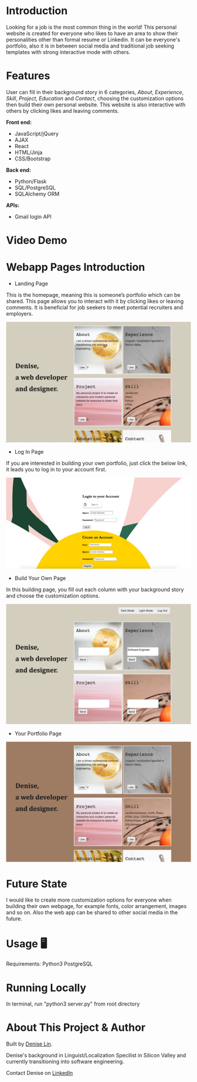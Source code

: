 # Introduction
Looking for a job is the most common thing in the world! This personal website is created for everyone who likes to have an area to show their personalities other than formal resume or Linkedin. It can be everyone's portfolio, also it is in between social media and traditional job seeking templates with strong interactive mode with others. 

# Features
User can fill in their background story in 6 categories, *About*, *Experience*, *Skill*, *Project*, *Education* and *Contact*, choosing the customization options then build their own personal website. This website is also interactive with others by clicking likes and leaving comments.



**Front end:** 
* JavaScript/jQuery
* AJAX
* React
* HTML/Jinja
* CSS/Bootstrap

**Back end:** 
* Python/Flask
* SQL/PostgreSQL
* SQLAlchemy ORM

**APIs:**
* Gmail login API


# Video Demo


# Webapp Pages Introduction
* Landing Page

This is the homepage, meaning this is someone’s portfolio which can be shared. This page allows you to interact with it by clicking likes or leaving comments. It is beneficial for job seekers to meet potential recruiters and employers.

![app screenshot](/static/img/Homepage.png)

* Log In Page

If you are interested in building your own portfolio, just click the below link, it leads you to log in to your account first. 

![app screenshot](/static/img/Account.png)

* Build Your Own Page

In this building page, you fill out each column with your background story and choose the customization options. 

![app screenshot](/static/img/Build.png)

* Your Portfolio Page 

![app screenshot](/static/img/Portfolio_page.png)



# Future State
I would like to create more customization options for everyone when building their own webpage, for example fonts, color arrangement, images and so on. Also the web app can be shared to other social media in the future. 

# Usage :desktop_computer:
Requirements:
Python3
PostgreSQL

# Running Locally
In terminal, run "python3 server.py" from root directory

# About This Project & Author
Built by [Denise Lin](https://github.com/DeniseYT). 

Denise's background in Linguist/Localization Specilist in Silicon Valley and currently transitioning into software engineering.

Contact Denise on [LinkedIn](https://www.linkedin.com/in/denise-lin-7b0171117/)





